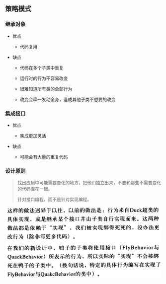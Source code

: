 

## 策略模式



### 继承对象

- 优点
  - 代码复用


- 缺点

  - 代码在多个子类中重复

  - 运行时的行为不容易改变

  - 很难知道所有类的全部行为

  - 改变会牵一发动全身，造成其他子类不想要的改变



### 集成接口

- 优点
  - 集成更加灵活

- 缺点
  - 可能会有大量的重复代码



### 设计原则

> 找出应用中可能需要变化的地方，把他们独立出来，不要和那些不需要变化的代码混在一起。
>
> 针对接口编程，而不是针对实现编程。

<img src="img/image-20220619210539604.png" alt="image-20220619210539604" style="zoom: 80%;" />


